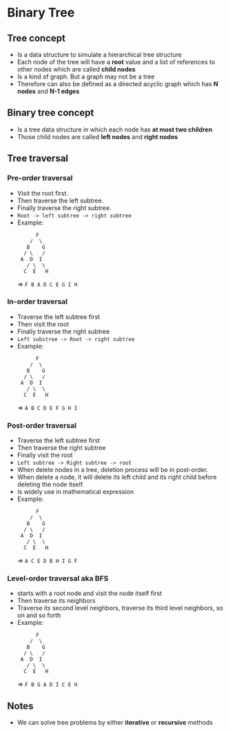 # Binary Tree

## Tree concept

- Is a data structure to simulate a hierarchical tree structure
- Each node of the tree will have a **root** value and a list of references to other nodes which are called **child nodes**
- Is a kind of graph. But a graph may not be a tree
- Therefore can also be defined as a directed acyclic graph which has **N nodes** and **N-1 edges**

## Binary tree concept

- Is a tree data structure in which each node has **at most two children**
- Those child nodes are called **left nodes** and **right nodes**

## Tree traversal

### Pre-order traversal
- Visit the root first.
- Then traverse the left subtree.
- Finally traverse the right subtree.
- `Root -> left subtree -> right subtree`
- Example:
  ```
        F
      /  \
     B    G
    / \   /
   A  D  I
     / \  \
    C  E   H
  ```
  => `F B A D C E G I H `

### In-order traversal

- Traverse the left subtree first
- Then visit the root
- Finally traverse the right subtree
- `Left substree -> Root -> right subtree`
- Example:
  ```
        F
      /  \
     B    G
    / \   /
   A  D  I
     / \  \
    C  E   H
  ```
  => `A B C D E F G H I`

### Post-order traversal

- Traverse the left subtree first
- Then traverse the right subtree
- Finally visit the root
- `Left subtree -> Right subtree -> root`
- When delete nodes in a tree, deletion process will be in post-order.
- When delete a node, it will delete its left child and its right child before deleting the node itself.
- Is widely use in mathematical expression
- Example:
  ```
        F
      /  \
     B    G
    / \   /
   A  D  I
     / \  \
    C  E   H
  ```
  => `A C E D B H I G F`

### Level-order traversal aka BFS
- starts with a root node and visit the node itself first
- Then traverse its neighbors
- Traverse its second level neighbors, traverse its third level neighbors, so on and so forth
- Example:
  ```
        F
      /  \
     B    G
    / \   /
   A  D  I
     / \  \
    C  E   H
  ```
  => `F B G A D I C E H`

## Notes
- We can solve tree problems by either **iterative** or **recursive** methods

